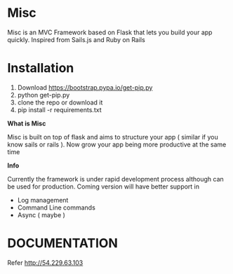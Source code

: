 # Misc
Misc is an MVC Framework based on Flask that lets you build your app quickly. Inspired from Sails.js and Ruby on Rails

# Installation

1. Download https://bootstrap.pypa.io/get-pip.py
2. python get-pip.py
3. clone the repo or download it
4. pip install -r requirements.txt

**What is Misc**

Misc is built on top of flask and aims to structure your app ( similar if you know sails or rails ).
Now grow your app being more productive at the same time

**Info**

Currently the framework is under rapid development process although can be used for production.
Coming version will have better support in 
- Log management
- Command Line commands
- Async ( maybe )

# DOCUMENTATION 
Refer http://54.229.63.103
